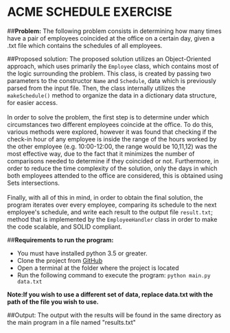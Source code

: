 # ACME SCHEDULE EXERCISE
##**Problem:**
The following problem consists in determining how many times have a pair of employees coincided at the office on a 
certain day, given a .txt file which contains the schedules of all employees.

##Proposed solution:
The proposed solution utilizes an Object-Oriented approach, which uses primarily the `Employee` class, which contains
most of the logic surrounding the problem. This class, is created by passing two parameters to the constructor `Name` and `Schedule`,
data which is previously parsed from the input file. Then, the class internally utilizes the `makeSchedule()` method to organize the data 
in a dictionary data structure, for easier access.
<br><br>
In order to solve the problem, the first step is to determine under which circumstances
two different employees coincide at the office. To do this, various methods were explored, however it was found that checking if the check-in hour of any 
employee is inside the range of the hours worked by the other employee (e.g. 10:00-12:00, the range would be 10,11,12) was the most effective way, due to the fact 
that it minimizes the number of comparisons needed to determine if they coincided or not. Furthermore, in order to reduce the time complexity of the solution, 
only the days in which both employees attended to the office are considered, this is obtained using Sets intersections. 
<br><br>
Finally, with all of this in mind, in order to obtain the final solution, the program iterates over every employee, comparing its schedule 
to the next employee's schedule, and write each result to the output file `result.txt`; method that is implemented by the `EmployeeHandler` class in order 
to make the code scalable, and SOLID compliant.


##**Requirements to run the program:**
* You must have installed python 3.5 or greater.
* Clone the project from [GitHub](https://github.com/HatusP25/IoeTExcercise.git)
* Open a terminal at the folder where the project is located
* Run the following command to execute the program: `python main.py data.txt`

**Note:If you wish to use a different set of data, replace data.txt with the 
 path of the file you wish to use.**


##Output:
The output with the results will be found in the same directory as the main program
in a file named "results.txt"
